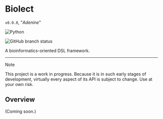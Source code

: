 # Biolect

`v0.0.0`, "_Adenine_"

![Python](https://img.shields.io/badge/python-gray?logo=python&logoColor=gold&link=https%3A%2F%2Fwww.python.org%2F)

![GitHub branch status](https://img.shields.io/github/checks-status/kosmolebryce/biolect/main)

A bioinformatics-oriented DSL framework.

---

> [!NOTE]
> This project is a work in progress. Because it is in such early stages of 
> development, virtually every aspect of its API is subject to change. Use 
> at your own risk.


## Overview

(Coming soon.)

